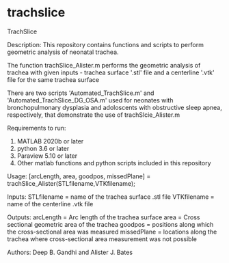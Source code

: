 # trachslice
TrachSlice

Description: 
This repository contains functions and scripts to perform geometric analysis of neonatal trachea. 

The function trachSlice_Alister.m performs the geometric analysis of trachea with given inputs - trachea surface '.stl' file and a centerline '.vtk' file for the same trachea surface

There are two scripts 'Automated_TrachSlice.m' and 'Automated_TrachSlice_DG_OSA.m' used for neonates with bronchopulmonary dysplasia and adoloscents with obstructive sleep apnea, respectively, that demonstrate the use of trachSlcie_Alister.m

Requirements to run:
1. MATLAB 2020b or later
2. python 3.6 or later
3. Paraview 5.10 or later
4. Other matlab functions and python scripts included in this repository

Usage:
[arcLength, area, goodpos, missedPlane] = trachSlice_Alister(STLfilename,VTKfilename);

Inputs:
STLfilename = name of the trachea surface .stl file
VTKfilename = name of the centerline .vtk file

Outputs:
arcLength = Arc length of the trachea surface
area = Cross sectional geometric area of the trachea
goodpos = positions along which the cross-sectional area was measured
missedPlane = locations along the trachea where cross-sectional area measurement was not possible

Authors:
Deep B. Gandhi and Alister J. Bates

